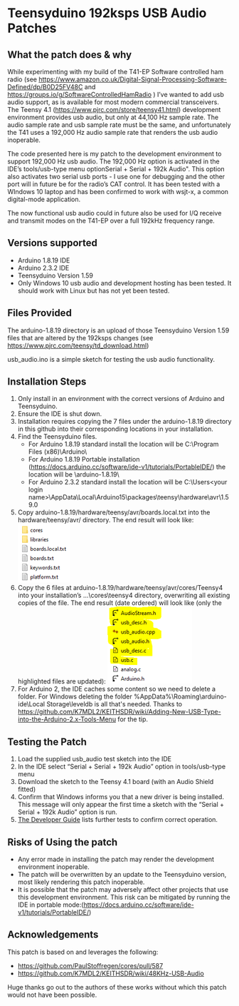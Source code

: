 # Teensyduino 192ksps USB Audio Patches

## What the patch does & why

While experimenting with my build of the T41-EP Software controlled ham radio (see https://www.amazon.co.uk/Digital-Signal-Processing-Software-Defined/dp/B0D25FV48C and https://groups.io/g/SoftwareControlledHamRadio ) I’ve wanted to add usb audio support, as is available for most modern commercial transceivers. The Teensy 4.1 (https://www.pjrc.com/store/teensy41.html) development environment provides usb audio, but only at 44,100 Hz sample rate. The audio sample rate and usb sample rate must be the same, and unfortunately the T41 uses a 192,000 Hz audio sample rate that renders the usb audio inoperable.

The code presented here is my patch to the development environment to support 192,000 Hz usb audio. The 192,000 Hz option is activated in the IDE’s tools/usb-type menu optionSerial + Serial + 192k Audio". This option also activates two serial usb ports - I use one for debugging and the other port will in future be for the radio’s CAT control. It has been tested with a WIndows 10 laptop and has been confirmed to work with wsjt-x, a common digital-mode application.

The now functional usb audio could in future also be used for I/Q receive and transmit modes on the T41-EP over a full 192kHz frequency range.

## Versions supported

- Arduino 1.8.19 IDE
- Arduino 2.3.2 IDE
- Teensyduino Version 1.59
- Only Windows 10 usb audio and development hosting has been tested. It should work with Linux but has not yet been tested.

## Files Provided

The arduino-1.8.19 directory is an upload of those Teensyduino Version 1.59 files that are altered by the 192ksps changes (see https://www.pjrc.com/teensy/td_download.html)

usb_audio.ino is a simple sketch for testing the usb audio functionality.

## Installation Steps

1. Only install in an environment with the correct versions of Arduino and Teensyduino.
1. Ensure the IDE is shut down.
1. Installation requires copying the 7 files under the arduino-1.8.19 directory in this github into their corresponding locations in your installation.
1. Find the Teensyduino files. 
   - For Arduino 1.8.19 standard install the location will be C:\Program Files (x86)\Arduino\
   - For Arduino 1.8.19 Portable installation (https://docs.arduino.cc/software/ide-v1/tutorials/PortableIDE/) the location will be <your root location>\arduino-1.8.19\
   - For Arduino 2.3.2 standard install the location will be C:\Users\<your login name>\AppData\Local\Arduino15\packages\teensy\hardware\avr\1.59.0
1. Copy arduino-1.8.19/hardware/teensy/avr/boards.local.txt into the hardware/teensy/avr/ directory. The end result will look like:
	![](/images/avrsubdir.PNG)
1. Copy the 6 files at arduino-1.8.19/hardware/teensy/avr/cores/Teensy4 into your installation’s ...\cores\teensy4 directory, overwriting all existing copies of the file. The end result (date ordered) will look like (only the highlighted files are updated):
	![](/images/teensy4subdir.PNG)
1. For Arduino 2, the IDE caches some content so we need to delete a folder. For Windows deleting the folder %AppData%\Roaming\arduino-ide\Local Storage\leveldb is all that's needed. Thanks to https://github.com/K7MDL2/KEITHSDR/wiki/Adding-New-USB-Type-into-the-Arduino-2.x-Tools-Menu for the tip.

## Testing the Patch

1. Load the supplied usb_audio test sketch into the IDE
1. In the IDE select “Serial + Serial + 192k Audio” option in tools/usb-type menu
1. Download the sketch to the Teensy 4.1 board (with an Audio Shield fitted)
1. Confirm that Windows informs you that a new driver is being installed. This message will only appear the first time a sketch with the “Serial + Serial + 192k Audio” option is run.
1. [The Developer Guide](DevelopersGuide.md) lists further tests to confirm correct operation.

## Risks of Using the patch

- Any error made in installing the patch may render the development environment inoperable.
- The patch will be overwritten by an update to the Teensyduino version, most likely rendering this patch inoperable.
- It is possible that the patch may adversely affect other projects that use this development environment. This risk can be mitigated by running the IDE in portable mode:(https://docs.arduino.cc/software/ide-v1/tutorials/PortableIDE/)

## Acknowledgements

This patch is based on and leverages the following:

- https://github.com/PaulStoffregen/cores/pull/587
- https://github.com/K7MDL2/KEITHSDR/wiki/48KHz-USB-Audio

Huge thanks go out to the authors of these works without which this patch would not have been possible.



